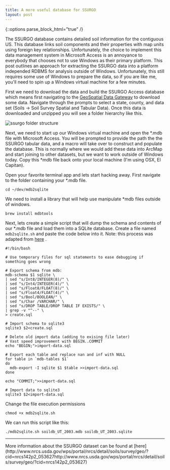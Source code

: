 ```yaml
---
title: A more useful database for SSURGO
layout: post
---
```

{::options parse_block_html="true" /}

The SSURGO database contains detailed soil information for the contiguous US.  This database links soil components and their properties with map units using foreign key relationships.  Unfortunately, the choice to implement this data management system in Microsoft Access is an annoyance to everybody that chooses not to use Windows as their primary platform.  This post outlines an approach for extracting the SSURGO data into a platform independed RDBMS for analysis outside of Windows.  Unfortunately, this still requires some use of Windows to prepare the data, so if you are like me, you'll need to spin up a Windows virtual machine for a few minutes.

First we need to download the data and build the SSURGO Access database which means first navigating to the [GeoSpatial Data Gateway](https://gdg.sc.egov.usda.gov/GDGOrder.aspx) to download some data.  Navigate through the prompts to select a state, county, and data set (Soils -> Soil Survey Spatial and Tabular Data).  Once this data is downloaded and unzipped you will see a folder hierarchy like this.

<!--break-->

![ssurgo folder structure]({{site.baseurl}}/img/ssurgo_unzipped.png) 

Next, we need to start up our Windows virtual machine and open the *.mdb file with Microsoft Access.  You will be prompted to provide the path the the SSURGO tabular data, and a macro will take over to construct and populate the database.  This is normally where we would add these data into ArcMap and start joining to other datasets, but we want to work outside of Windows today. Copy this *mdb file back onto your local machine (I'm using OSX, El Capitan).

Open your favorite terminal app and lets start hacking away.  First navigate to the folder containing your *.mdb file.

    cd ~/dev/mdb2sqlite

We need to install a library that will help use manipulate *mdb files outside of windows.

    brew install mdbtools

Next, lets create a simple script that will dump the schema and contents of our *.mdb file and load them into a SQLite database.  Create a file named `mdb2sqlite.sh` and paste the code below into it. Note: this process was adapted from [here](https://pnenp.wordpress.com/2011/02/10/converting-ms-access-mdb-files-to-sqlite-mdb2sqlite) .


    #!/bin/bash

    # Use temporary files for sql statements to ease debugging if something goes wrong

    # Export schema from mdb:
    mdb-schema $1 sqlite \
    | sed "s/Int8/INTEGER(8)/" \
    | sed "s/Int4/INTEGER(4)/" \
    | sed "s/Float8/FLOAT(8)/" \
    | sed "s/Float4/FLOAT(4)/" \
    | sed "s/Bool/BOOLEAN/" \
    | sed "s/Char /VARCHAR/" \
    | sed "s/DROP TABLE/DROP TABLE IF EXISTS/" \
    | grep -v "^--" \
    > create.sql

    # Import schema to sqlite3
    sqlite3 $2<create.sql

    # Delete old import data (adding to exising file later)
    # Vast speed improvement with BEGIN..COMMIT
    echo "BEGIN;">import-data.sql

    # Export each table and replace nan and inf with NULL
    for table in `mdb-tables $1`
    do
      mdb-export -I sqlite $1 $table >>import-data.sql
    done

    echo "COMMIT;">>import-data.sql

    # Import data to sqlite3
    sqlite3 $2<import-data.sql

Change the file execution permissions

    chmod +x mdb2sqlite.sh

We can run this script like this:

    ./mdb2sqlite.sh soildb_UT_2003.mdb soildb_UT_2003.sqlite

<hr>
More information about the SSURGO dataset can be found at [here](http://www.nrcs.usda.gov/wps/portal/nrcs/detail/soils/survey/geo/?cid=nrcs142p2_053627http://www.nrcs.usda.gov/wps/portal/nrcs/detail/soils/survey/geo/?cid=nrcs142p2_053627)
